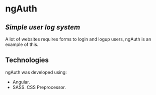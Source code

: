 # ngAuth
## _Simple user log system_
A lot of websites requires forms to login and logup users, ngAuth is an example of this.
## Technologies
ngAuth was developed using:
- Angular.
- SASS. CSS Preprocessor.
